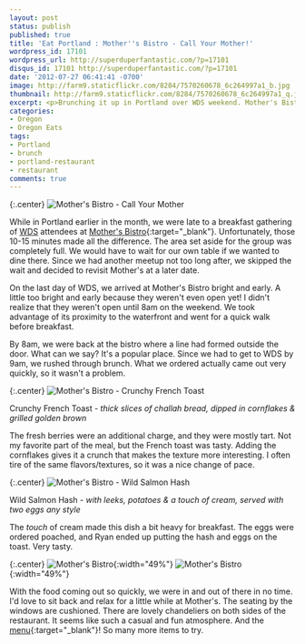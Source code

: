 ```yaml
---
layout: post
status: publish
published: true
title: 'Eat Portland : Mother''s Bistro - Call Your Mother!'
wordpress_id: 17101
wordpress_url: http://superduperfantastic.com/?p=17101
disqus_id: 17101 http://superduperfantastic.com/?p=17101
date: '2012-07-27 06:41:41 -0700'
image: http://farm9.staticflickr.com/8284/7570260678_6c264997a1_b.jpg
thumbnail: http://farm9.staticflickr.com/8284/7570260678_6c264997a1_q.jpg
excerpt: <p>Brunching it up in Portland over WDS weekend. Mother's Bistro has a line, even at 8am!</p>
categories:
- Oregon
- Oregon Eats
tags:
- Portland
- brunch
- portland-restaurant
- restaurant
comments: true
---
```

{:.center}
![Mother's Bistro - Call Your Mother](http://farm9.staticflickr.com/8284/7570260678_6c264997a1_b.jpg)

While in Portland earlier in the month, we were late to a breakfast gathering of [WDS](http://superduperfantastic.com/tag/wds-2012/ "WDS 2012") attendees at [Mother's Bistro](http://www.mothersbistro.com/){:target="_blank"}. Unfortunately, those 10-15 minutes made all the difference. The area set aside for the group was completely full. We would have to wait for our own table if we wanted to dine there. Since we had another meetup not too long after, we skipped the wait and decided to revisit Mother's at a later date.

On the last day of WDS, we arrived at Mother's Bistro bright and early. A little too bright and early because they weren't even open yet! I didn't realize that they weren't open until 8am on the weekend. We took advantage of its proximity to the waterfront and went for a quick walk before breakfast.

By 8am, we were back at the bistro where a line had formed outside the door. What can we say? It's a popular place. Since we had to get to WDS by 9am, we rushed through brunch. What we ordered actually came out very quickly, so it wasn't a problem.

{:.center}
![Mother's Bistro - Crunchy French Toast](http://farm8.staticflickr.com/7134/7570262126_97978dc1ee_b.jpg)

Crunchy French Toast - _thick slices of challah bread, dipped in cornflakes & grilled golden brown_

The fresh berries were an additional charge, and they were mostly tart. Not my favorite part of the meal, but the French toast was tasty. Adding the cornflakes gives it a crunch that makes the texture more interesting. I often tire of the same flavors/textures, so it was a nice change of pace.

{:.center}
![Mother's Bistro - Wild Salmon Hash](http://farm9.staticflickr.com/8424/7570262870_18cea502e4_b.jpg)

Wild Salmon Hash - _with leeks, potatoes & a touch of cream, served with two eggs any style_

The _touch_ of cream made this dish a bit heavy for breakfast. The eggs were ordered poached, and Ryan ended up putting the hash and eggs on the toast. Very tasty.

{:.center}
![Mother's Bistro](http://farm8.staticflickr.com/7266/7570254684_b3c99d4fae.jpg){:width="49%"} ![Mother's Bistro](http://farm9.staticflickr.com/8289/7570255986_242f9c9393.jpg){:width="49%"}

With the food coming out so quickly, we were in and out of there in no time. I'd love to sit back and relax for a little while at Mother's. The seating by the windows are cushioned. There are lovely chandeliers on both sides of the restaurant. It seems like such a casual and fun atmosphere. And the [menu](http://www.mothersbistro.com/menus/mainmenu.pdf "Mother's Bistro Menu"){:target="_blank"}! So many more items to try.